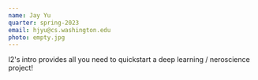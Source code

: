 ```yaml
---
name: Jay Yu
quarter: spring-2023
email: hjyu@cs.washington.edu
photo: empty.jpg
---
```


I2's intro provides all you need to quickstart a deep learning / neroscience project!